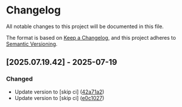 # Changelog

All notable changes to this project will be documented in this file.

The format is based on [Keep a Changelog](https://keepachangelog.com/en/1.0.0/),
and this project adheres to [Semantic Versioning](https://semver.org/spec/v2.0.0.html).

## [2025.07.19.42] - 2025-07-19

### Changed

* Update version to  [skip ci] ([42a71a2](https://github.com/N6REJ/mod_bearslivesearch/commit/42a71a2))
* Update version to  [skip ci] ([e0c1027](https://github.com/N6REJ/mod_bearslivesearch/commit/e0c1027))

